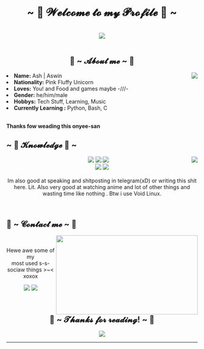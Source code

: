<body>
<h1 align="center">~ 💖 𝓦𝓮𝓵𝓬𝓸𝓶𝓮 𝓽𝓸 𝓶𝔂 𝓟𝓻𝓸𝓯𝓲𝓵𝓮 💖 ~</h1>
<br>
<div align="center">
<img src="https://i.imgur.com/jx17oHT.gif">
</div>
<br>
<div>
<h2 align="center"> 🦊 ~ 𝓐𝓫𝓸𝓾𝓽 𝓶𝓮 ~ 🦊 </h2>
<img src="https://64.media.tumblr.com/0605500fe920d7ed4455e8ac673de654/a41632580b319b6e-ba/s1280x1920/37859b726d5fb5fe6d8adad42ac58a82bc3f2ec8.jpg" align="right">
<li>
<b>Name:</b> Ash | Aswin </li>
<li>
<b>Nationality:</b> Pink Fluffy Unicorn
</li>
<li>
<b>Loves:</b> You! and Food and games maybe -///-
</li>
<li>
<b>Gender:</b> he/him/male
</li>
<li>
<b>Hobbys:</b> Tech Stuff, Learning, Music
</li>
<li>
<b>Currently Learning :</b> Python, Bash, C
</li>
<br>
<p><b>     Thanks fow weading this onyee-san<br>
</b></p>
</div>
<div>
<h2 align="left">            ~ 📇 𝓚𝓷𝓸𝔀𝓵𝓮𝓭𝓰𝓮 📇 ~</h2>
<p>
<img src="https://i.pinimg.com/originals/8d/4b/77/8d4b77c44b7a68c0fd609411e2c0ec3c.gif" align="right">
</div>
<div>
<p align="center"><img src="https://img.shields.io/badge/%20python%20-%2331A8FF.svg?&style=for-the-badge&logo=python&logoColor=white"/> <img src="https://img.shields.io/badge/%20(learning)%20-%23E34F26.svg?&style=for-the-badge&logo=c&logoColor=white"/> <img src="https://img.shields.io/badge/%20Anime%20xd%20(joking)%20-%2343853D.svg?&style=for-the-badge&logo=language&logoColor=white"/><br>
 <img src="https://img.shields.io/badge/%20Bash%20-%2343853D.svg?&style=for-the-badge&logo=linux&logoColor=white"/> <img src="https://img.shields.io/badge/git%20-%23F05033.svg?&style=for-the-badge&logo=git&logoColor=white"/> <br><br>
Im also good at speaking and shitposting in telegram(xD) or writing this shit here. Lit. Also very good at watching anime and lot of other things and wasting time like nothing . Btw i use Void Linux.
</p>
<br>
<h2>           📝 ~ 𝓒𝓸𝓷𝓽𝓪𝓬𝓽 𝓶𝓮 ~ 📝</h2>
<img src="https://i.imgur.com/KXx0cCx.gif" align="right" width="373.5px" height="208.5px">
<br>
<p align="center">Hewe awe some of my <br>
most used s-s-sociaw things >~< xoxox</p>
<p align="center"><a href="https://t.me/park_mujin" target="_blank"><img src="https://img.shields.io/badge/Ash%20-%231DA1F2.svg?&style=for-the-badge&logo=Telegram&logoColor=white"/></a> <a href="https://discordapp.com/users/ashTwo#7411" target="_blank"><img src="https://img.shields.io/badge/ashTwo%20-%237289DA.svg?&style=for-the-badge&logo=discord&logoColor=white"/></a></p>
</div>
<br>
<div>
<h2 align="center">💖 ~ 𝓣𝓱𝓪𝓷𝓴𝓼 𝓯𝓸𝓻 𝓻𝓮𝓪𝓭𝓲𝓷𝓰! ~ 💖</h2>
<div align="center">
<img src="https://thumbs.gfycat.com/ElderlyNiceIsopod-size_restricted.gif">
</div>
<hr>
</div>
</div>
</body>
